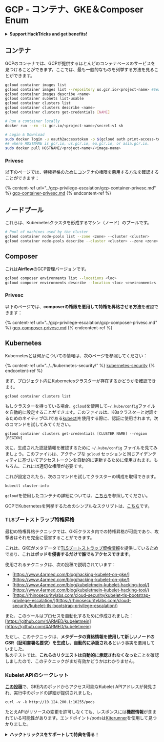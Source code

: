 # GCP - コンテナ、GKE＆Composer Enum

<details>

<summary><strong>Support HackTricks and get benefits!</strong></summary>

* **HackTricksをサポートして特典を受け取る！**
* **会社の広告をHackTricksで見たい場合や、PEASSの最新バージョンにアクセスしたい場合、またはHackTricksをPDFでダウンロードしたい場合は、[SUBSCRIPTION PLANS](https://github.com/sponsors/carlospolop)をチェックしてください！**
* **公式のPEASS＆HackTricksグッズを手に入れましょう！**
* **The PEASS Familyを発見しましょう！** 独占的なNFTのコレクションである[The PEASS Family](https://opensea.io/collection/the-peass-family)
* **Discordグループ**に参加するか、[telegramグループ](https://t.me/peass)に参加するか、**Twitter**で**フォロー**するか、**@carlospolopm**で私に**Twitter**で連絡してください。
* **ハッキングのトリックを共有するには、HackTricksとHackTricks CloudのgithubリポジトリにPRを提出してください。**

</details>

## コンテナ

GCPのコンテナでは、GCPが提供するほとんどのコンテナベースのサービスを見つけることができます。ここでは、最も一般的なものを列挙する方法を見ることができます。
```bash
gcloud container images list
gcloud container images list --repository us.gcr.io/<project-name> #Search in other subdomains repositories
gcloud container images describe <name>
gcloud container subnets list-usable
gcloud container clusters list
gcloud container clusters describe <name>
gcloud container clusters get-credentials [NAME]

# Run a container locally
docker run --rm -ti gcr.io/<project-name>/secret:v1 sh

# Login & Download
sudo docker login -u oauth2accesstoken -p $(gcloud auth print-access-token) https://HOSTNAME
## where HOSTNAME is gcr.io, us.gcr.io, eu.gcr.io, or asia.gcr.io.
sudo docker pull HOSTNAME/<project-name>/<image-name>
```
### Privesc

以下のページでは、特権昇格のためにコンテナの権限を悪用する方法を確認することができます：

{% content-ref url="../gcp-privilege-escalation/gcp-container-privesc.md" %}
[gcp-container-privesc.md](../gcp-privilege-escalation/gcp-container-privesc.md)
{% endcontent-ref %}

## ノードプール

これらは、Kubernetesクラスタを形成するマシン（ノード）のプールです。
```bash
# Pool of machines used by the cluster
gcloud container node-pools list --zone <zone> --cluster <cluster>
gcloud container node-pools describe --cluster <cluster> --zone <zone> <node-pool>
```
## Composer

これは**Airflow**のGCP管理バージョンです。
```bash
gcloud composer environments list --locations <loc>
gcloud composer environments describe --location <loc> <environment>s
```
### Privesc

以下のページでは、**composerの権限を悪用して特権を昇格させる方法**を確認できます：

{% content-ref url="../gcp-privilege-escalation/gcp-composer-privesc.md" %}
[gcp-composer-privesc.md](../gcp-privilege-escalation/gcp-composer-privesc.md)
{% endcontent-ref %}

## Kubernetes

Kubernetesとは何かについての情報は、次のページを参照してください：

{% content-ref url="../../kubernetes-security/" %}
[kubernetes-security](../../kubernetes-security/)
{% endcontent-ref %}

まず、プロジェクト内にKubernetesクラスターが存在するかどうかを確認できます。
```
gcloud container clusters list
```
もしクラスターを持っている場合、`gcloud`を使用して`~/.kube/config`ファイルを自動的に設定することができます。このファイルは、K8sクラスターと対話するためのネイティブCLIである[kubectl](https://kubernetes.io/docs/reference/kubectl/overview/)を使用する際に、認証に使用されます。次のコマンドを試してみてください。
```
gcloud container clusters get-credentials [CLUSTER NAME] --region [REGION]
```
次に、生成された認証情報を確認するために `~/.kube/config` ファイルを見てみましょう。このファイルは、アクティブな `gcloud` セッションと同じアイデンティティに基づいてアクセストークンを自動的に更新するために使用されます。もちろん、これには適切な権限が必要です。

これが設定されたら、次のコマンドを試してクラスターの構成を取得できます。
```
kubectl cluster-info
```
`gcloud`を使用したコンテナの詳細については、[こちら](https://cloud.google.com/sdk/gcloud/reference/container/)を参照してください。

GCPでKubernetesを列挙するためのシンプルなスクリプトは、[こちら](https://gitlab.com/gitlab-com/gl-security/security-operations/gl-redteam/gcp_k8s_enum)です。

### TLSブートストラップ特権昇格

最初の特権昇格テクニックでは、GKEクラスタ内での特権昇格が可能であり、攻撃者はそれを完全に侵害することができます。

これは、GKEがメタデータで[TLSブートストラップ資格情報](https://kubernetes.io/docs/reference/command-line-tools-reference/kubelet-tls-bootstrapping/)を提供しているためであり、これは**ポッドを侵害するだけで誰でもアクセスできます**。

使用されるテクニックは、次の投稿で説明されています：

* [https://www.4armed.com/blog/hacking-kubelet-on-gke/](https://www.4armed.com/blog/hacking-kubelet-on-gke/)
* [https://www.4armed.com/blog/kubeletmein-kubelet-hacking-tool/](https://www.4armed.com/blog/kubeletmein-kubelet-hacking-tool/)
* [https://rhinosecuritylabs.com/cloud-security/kubelet-tls-bootstrap-privilege-escalation/](https://rhinosecuritylabs.com/cloud-security/kubelet-tls-bootstrap-privilege-escalation/)

また、このツールはプロセスを自動化するために作成されました：[https://github.com/4ARMED/kubeletmein](https://github.com/4ARMED/kubeletmein)

ただし、このテクニックは、**メタデータの資格情報を使用して新しいノードのCSR（証明書署名要求）を生成し、自動的に承認される**という事実を悪用していました。\
私のテストでは、**これらのリクエストは自動的に承認されなくなった**ことを確認しましたので、このテクニックがまだ有効かどうかはわかりません。

### Kubelet APIのシークレット <a href="#the-kubelet-api-git-secrets-redux" id="the-kubelet-api-git-secrets-redux"></a>

[**この投稿**](https://blog.assetnote.io/2022/05/06/cloudflare-pages-pt3/)で、GKE内のポッドからアクセス可能なKubelet APIアドレスが発見され、実行中のポッドの詳細が提供されました。
```
curl -v -k http://10.124.200.1:10255/pods
```
たとえAPIがリソースの変更を許可しなくても、レスポンスには**機密情報**が含まれている可能性があります。エンドポイント/podsは[Kiterunner](https://github.com/assetnote/kiterunner)を使用して見つかりました。

<details>

<summary><strong>ハックトリックスをサポートして特典を得る！</strong></summary>

* **HackTricksで会社を宣伝したい**場合や、**最新バージョンのPEASSを入手したり、HackTricksをPDFでダウンロード**したい場合は、[**SUBSCRIPTION PLANS**](https://github.com/sponsors/carlospolop)をご覧ください！
* [**公式PEASS＆HackTricksグッズ**](https://peass.creator-spring.com)を手に入れましょう
* [**The PEASS Family**](https://opensea.io/collection/the-peass-family)を見つけて、独占的な[**NFT**](https://opensea.io/collection/the-peass-family)のコレクションを発見しましょう
* 💬 [**Discordグループ**](https://discord.gg/hRep4RUj7f)または[**Telegramグループ**](https://t.me/peass)に**参加**するか、**Twitter**で私をフォローしましょう 🐦 [**@carlospolopm**](https://twitter.com/carlospolopm)**.**
* **ハッキングのトリックを共有するには、**[**HackTricks**](https://github.com/carlospolop/hacktricks)と[**HackTricks Cloud**](https://github.com/carlospolop/hacktricks-cloud)のGitHubリポジトリにPRを提出してください。

</details>
